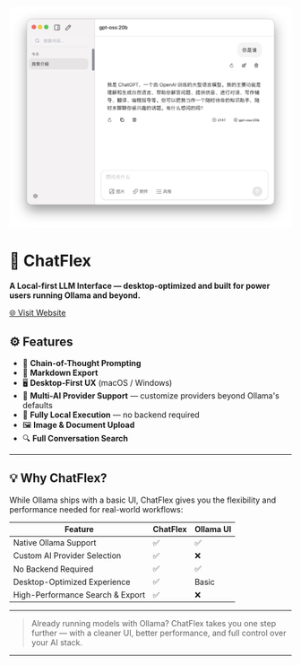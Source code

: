 

![chatflex](./assets/product.png)

# 🧠 ChatFlex

**A Local-first LLM Interface — desktop-optimized and built for power users running Ollama and beyond.**

[🌐 Visit Website](https://www.chatflex.app)


## ⚙️ Features

- 🧵 **Chain-of-Thought Prompting**
- 📄 **Markdown Export**
- 🖥️ **Desktop-First UX** (macOS / Windows)
- 🔌 **Multi-AI Provider Support** — customize providers beyond Ollama's defaults
- 🔐 **Fully Local Execution** — no backend required
- 🖼️ **Image & Document Upload**
- 🔍 **Full Conversation Search**

---

## 💡 Why ChatFlex?

While Ollama ships with a basic UI, ChatFlex gives you the flexibility and performance needed for real-world workflows:

| Feature | ChatFlex | Ollama UI |
|--------|----------|-----------|
| Native Ollama Support | ✅ | ✅ |
| Custom AI Provider Selection | ✅ | ❌ |
| No Backend Required | ✅ | ✅ |
| Desktop-Optimized Experience | ✅ | Basic |
| High-Performance Search & Export | ✅ | ❌ |

---

> Already running models with Ollama? ChatFlex takes you one step further — with a cleaner UI, better performance, and full control over your AI stack.

---
